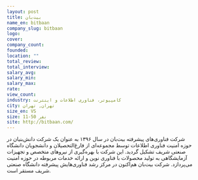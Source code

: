 ```yaml
---
layout: post
title: بیت‌بان
name_en: bitbaan
company_slug: bitbaan
logo: 
cover: 
company_count:
founded:
location: ""
total_review: 
total_interview: 
salary_avg: 
salary_min: 
salary_max: 
rate: 
view_count: 
industry: کامپیوتر، فناوری اطلاعات و اینترنت
city: تهران, تهران
size_en: VS
size: 11-50 نفر
site: http://bitbaan.com/
---
```


شرکت فناوری‌های پیشرفته بیت‌بان در سال ۱۳۹۶ به عنوان یک شرکت دانش‌بنیان در حوزه امنیت فناوری اطلاعات توسط مجموعه‏‌اى از فارغ‌التحصیلان و دانشجویان دانشگاه صنعتى شریف تشکیل گردید. این شرکت با بهره‌گیری از نیروهای متخصص و تجهیزات آزمایشگاهی به تولید محصولات با فناورى نوین و ارائه خدمات مربوطه در حوزه امنیت می‌پردازد. شرکت بیت‌بان هم‌اکنون در مرکز رشد فناوری‌هایش پیشرفته دانشگاه صنعتی شریف مستقر است.
